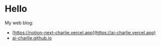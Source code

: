 # Hello

My web blog: 
- [https://notion-next-charlie.vercel.app](https://ai-charlie.vercel.app)
- [ai-charlie.github.io](https://ai-charlie.github.io)
